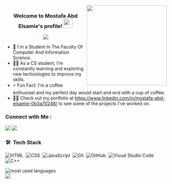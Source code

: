 
<img width="250" align="right" src="https://c.tenor.com/_DOBjnGspYAAAAAM/code-coding.gif">

<h3 align="center">
  Welcome to Mostafa Abd Elsamie's profile!
  <img src="https://media.giphy.com/media/hvRJCLFzcasrR4ia7z/giphy.gif" width="28">
</h3>

<!-- Typing SVG by DenverCoder1 - https://github.com/DenverCoder1/readme-typing-svg -->
<p align="center">
  <a href="https://github.com/DenverCoder1/readme-typing-svg"><img src="https://readme-typing-svg.herokuapp.com/?lines=software%20engineer;Always%20learning%20new%20things&font=Fira%20Code&center=true&width=440&height=45&color=f75c7e&vCenter=true&size=22"></a>
</p> 

- 🏢 I'm a Student In The Faculty Of Computer And Information Science.      
- 👨‍💻 As a CS student, I'm constantly learning and exploring new technologies to improve my skills.
- ⚡ Fun Fact: I'm a coffee enthusiast and my perfect day would start and end with a cup of coffee.
- 👨‍💻 Check out my portfolio at https://www.linkedin.com/in/mostafa-abd-elsamie-0b3a70248/ to see some of the projects I've worked on.


### Connect with Me :

<a href="https://www.linkedin.com/in/mostafa-abd-elsamie-0b3a70248/" target="_blank"><img src="https://img.shields.io/badge/-Mostafa%20Abd%20Elsamie-0077B5?style=for-the-badge&logo=Linkedin&logoColor=white"/></a>
<a href="https://x.com/mo_ostafa404" target="_blank"><img src="https://img.shields.io/badge/-Mostafa%20Abd%20Elsamie-0077B5?style=for-the-badge&logo=x&logoColor=white"/></a>



### 🛠 &nbsp;Tech Stack
![HTML](https://img.shields.io/badge/-HTML-05122A?style=flat&logo=HTML5)&nbsp;
![CSS](https://img.shields.io/badge/-CSS-05122A?style=flat&logo=CSS3&logoColor=1572B6)&nbsp;
![JavaScript](https://img.shields.io/badge/-JavaScript-05122A?style=flat&logo=JavaScript&logoColor=1572B6)&nbsp;
![Git](https://img.shields.io/badge/-Git-05122A?style=flat&logo=git)&nbsp;
![GitHub](https://img.shields.io/badge/-GitHub-05122A?style=flat&logo=github)&nbsp;
![Visual Studio Code](https://img.shields.io/badge/-Visual%20Studio%20Code-05122A?style=flat&logo=visual-studio-code&logoColor=007ACC)&nbsp;
![C++](https://img.shields.io/badge/-CPP-05122A?style=flat&logo=CPP)&nbsp;


  
 <img align="left" src="https://github-readme-stats.vercel.app/api/top-langs?username=mostafaa404&show_icons=true&locale=en&layout=compact&theme=radical" alt="most used languages" />
<br>


<a href="https://komarev.com/ghpvc/?username=mostafaa404&style=for-the-badge">
    <img src="https://komarev.com/ghpvc/?username=mostafaa404&style=for-the-badge">
</a>
